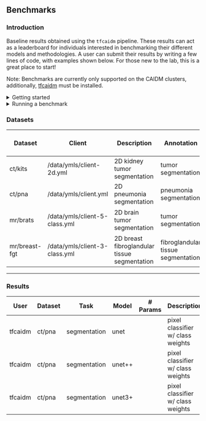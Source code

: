 ## Benchmarks

### Introduction

Baseline results obtained using the `tfcaidm` pipeline. These results can act as a leaderboard for individuals interested in benchmarking their different models and methodologies. A user can submit their results by writing a few lines of code, with examples shown below. For those new to the lab, this is a great place to start!

Note: Benchmarks are currently only supported on the CAIDM clusters, additionally, [tfcaidm](https://github.com/Brandhsu/tfcaidm) must be installed.

<details>

<summary>Getting started</summary>

To get started, users should checkout all related benchmark datasets and their descriptions using the `help` method. They can also checkout the current leaderboard standings with the `leaderboard` method. This site will be updated with the best submissions periodically, but for real-time updates, use the methods below.

```python
from tfcaidm import Benchmark

# --- Get benchmark related information
Benchmark.help()

# --- View the leaderboards
Benchmark.leaderboard()
```

</details>

<details>

To run a benchmark, a user needs to specify the benchmark dataset path and a trained model. From there they will have to align the dataset inputs and targets with their model inputs and outputs. After doing so, they will be able to run model evaluation and view their results. A submission can then optionally be made to the leaderboards.

<summary>Running a benchmark</summary>

```python
from tfcaidm import Model
from tfcaidm import Benchmark
from jarvis.utils.general import gpus

DATA_PATH = "benchmark/kits"
MODEL_PATH = "checkpoints/unet"

# --- Autoselect GPU (use only on caidm cluster)
gpus.autoselect()

# --- Load a trained model
model = Model.load_model(MODEL_PATH)

# --- Ensure model inputs and outputs matches the dataset inputs and targets
model = Model.inference_mode(model, inputs=["dat"], outputs=["lbl"])

# --- Instantiate a benchmark object
benchmark = Benchmark(DATA_PATH)

# --- Run model evaluation
benchmark.run(model)

# --- If you are happy with your score, submit it
benchmark.submit()
```

</details>

### Datasets

| Dataset       | Client                        | Description                                  | Annotation                         | Inputs                           | Outputs   | Additional Information                                                                                                               | # Evaluation Samples | Fold |
| ------------- | ----------------------------- | -------------------------------------------- | ---------------------------------- | -------------------------------- | --------- | ------------------------------------------------------------------------------------------------------------------------------------ | -------------------- | ---- |
| ct/kits       | /data/ymls/client-2d.yml      | 2D kidney tumor segmentation                 | tumor segmentation                 | `["dat"]`                        | `["lbl"]` | [ct-kidney-kits](https://colab.research.google.com/github/peterchang77/caidm/blob/master/datasets/ct-kidney-kits/segmentation.ipynb) |                      | 0    |
| ct/pna        | /data/ymls/client.yml         | 2D pneumonia segmentation                    | pneumonia segmentation             | `["dat", "lng"]`                 | `["pna"]` | [ct-lung-pna](https://colab.research.google.com/github/peterchang77/caidm/blob/master/datasets/ct-lung-pna/segmentation.ipynb)       |                      | 0    |
| mr/brats      | /data/ymls/client-5-class.yml | 2D brain tumor segmentation                  | tumor segmentation                 | `["t2", "flair", "pre", "post"]` | `["lbl"]` | [mr-brain-tumor](https://colab.research.google.com/github/peterchang77/caidm/blob/master/datasets/mr-brain-tumor/segmentation.ipynb) |                      | 0    |
| mr/breast-fgt | /data/ymls/client-3-class.yml | 2D breast fibroglandular tissue segmentation | fibroglandular tissue segmentation | `["dat"]`                        | `["lbl"]` | [mr-breast-fgt](https://colab.research.google.com/github/peterchang77/caidm/blob/master/datasets/mr-breast-fgt/segmentation.ipynb)   |                      | 0    |

---

### Results

| User    | Dataset | Task         | Model  | # Params | Description                       | Metrics | Score ↑ | Date |
| ------- | ------- | ------------ | ------ | -------- | --------------------------------- | ------- | ------- | ---- |
| tfcaidm | ct/pna  | segmentation | unet   |          | pixel classifier w/ class weights | F1      |         |      |
| tfcaidm | ct/pna  | segmentation | unet++ |          | pixel classifier w/ class weights | F1      |         |      |
| tfcaidm | ct/pna  | segmentation | unet3+ |          | pixel classifier w/ class weights | F1      |         |      |
